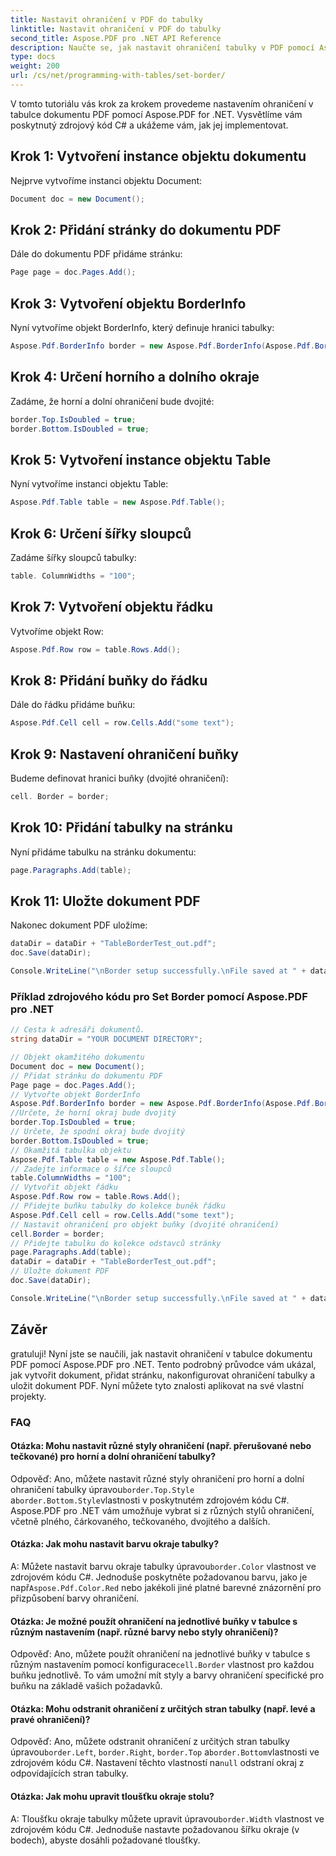 ```yaml
---
title: Nastavit ohraničení v PDF do tabulky
linktitle: Nastavit ohraničení v PDF do tabulky
second_title: Aspose.PDF pro .NET API Reference
description: Naučte se, jak nastavit ohraničení tabulky v PDF pomocí Aspose.PDF pro .NET.
type: docs
weight: 200
url: /cs/net/programming-with-tables/set-border/
---
```

V tomto tutoriálu vás krok za krokem provedeme nastavením ohraničení v tabulce dokumentu PDF pomocí Aspose.PDF for .NET. Vysvětlíme vám poskytnutý zdrojový kód C# a ukážeme vám, jak jej implementovat.

## Krok 1: Vytvoření instance objektu dokumentu
Nejprve vytvoříme instanci objektu Document:

```csharp
Document doc = new Document();
```

## Krok 2: Přidání stránky do dokumentu PDF
Dále do dokumentu PDF přidáme stránku:

```csharp
Page page = doc.Pages.Add();
```

## Krok 3: Vytvoření objektu BorderInfo
Nyní vytvoříme objekt BorderInfo, který definuje hranici tabulky:

```csharp
Aspose.Pdf.BorderInfo border = new Aspose.Pdf.BorderInfo(Aspose.Pdf.BorderSide.All);
```

## Krok 4: Určení horního a dolního okraje
Zadáme, že horní a dolní ohraničení bude dvojité:

```csharp
border.Top.IsDoubled = true;
border.Bottom.IsDoubled = true;
```

## Krok 5: Vytvoření instance objektu Table
Nyní vytvoříme instanci objektu Table:

```csharp
Aspose.Pdf.Table table = new Aspose.Pdf.Table();
```

## Krok 6: Určení šířky sloupců
Zadáme šířky sloupců tabulky:

```csharp
table. ColumnWidths = "100";
```

## Krok 7: Vytvoření objektu řádku
Vytvoříme objekt Row:

```csharp
Aspose.Pdf.Row row = table.Rows.Add();
```

## Krok 8: Přidání buňky do řádku
Dále do řádku přidáme buňku:

```csharp
Aspose.Pdf.Cell cell = row.Cells.Add("some text");
```

## Krok 9: Nastavení ohraničení buňky
Budeme definovat hranici buňky (dvojité ohraničení):

```csharp
cell. Border = border;
```

## Krok 10: Přidání tabulky na stránku
Nyní přidáme tabulku na stránku dokumentu:

```csharp
page.Paragraphs.Add(table);
```

## Krok 11: Uložte dokument PDF
Nakonec dokument PDF uložíme:

```csharp
dataDir = dataDir + "TableBorderTest_out.pdf";
doc.Save(dataDir);

Console.WriteLine("\nBorder setup successfully.\nFile saved at " + dataDir);
```

### Příklad zdrojového kódu pro Set Border pomocí Aspose.PDF pro .NET

```csharp
// Cesta k adresáři dokumentů.
string dataDir = "YOUR DOCUMENT DIRECTORY";

// Objekt okamžitého dokumentu
Document doc = new Document();
// Přidat stránku do dokumentu PDF
Page page = doc.Pages.Add();
// Vytvořte objekt BorderInfo
Aspose.Pdf.BorderInfo border = new Aspose.Pdf.BorderInfo(Aspose.Pdf.BorderSide.All);
//Určete, že horní okraj bude dvojitý
border.Top.IsDoubled = true;
// Určete, že spodní okraj bude dvojitý
border.Bottom.IsDoubled = true;
// Okamžitá tabulka objektu
Aspose.Pdf.Table table = new Aspose.Pdf.Table();
// Zadejte informace o šířce sloupců
table.ColumnWidths = "100";
// Vytvořit objekt řádku
Aspose.Pdf.Row row = table.Rows.Add();
// Přidejte buňku tabulky do kolekce buněk řádku
Aspose.Pdf.Cell cell = row.Cells.Add("some text");
// Nastavit ohraničení pro objekt buňky (dvojité ohraničení)
cell.Border = border;
// Přidejte tabulku do kolekce odstavců stránky
page.Paragraphs.Add(table);
dataDir = dataDir + "TableBorderTest_out.pdf";
// Uložte dokument PDF
doc.Save(dataDir);

Console.WriteLine("\nBorder setup successfully.\nFile saved at " + dataDir);
```

## Závěr
gratuluji! Nyní jste se naučili, jak nastavit ohraničení v tabulce dokumentu PDF pomocí Aspose.PDF pro .NET. Tento podrobný průvodce vám ukázal, jak vytvořit dokument, přidat stránku, nakonfigurovat ohraničení tabulky a uložit dokument PDF. Nyní můžete tyto znalosti aplikovat na své vlastní projekty.

### FAQ

#### Otázka: Mohu nastavit různé styly ohraničení (např. přerušované nebo tečkované) pro horní a dolní ohraničení tabulky?

 Odpověď: Ano, můžete nastavit různé styly ohraničení pro horní a dolní ohraničení tabulky úpravou`border.Top.Style` a`border.Bottom.Style`vlastnosti v poskytnutém zdrojovém kódu C#. Aspose.PDF pro .NET vám umožňuje vybrat si z různých stylů ohraničení, včetně plného, čárkovaného, tečkovaného, dvojitého a dalších.

#### Otázka: Jak mohu nastavit barvu okraje tabulky?

 A: Můžete nastavit barvu okraje tabulky úpravou`border.Color` vlastnost ve zdrojovém kódu C#. Jednoduše poskytněte požadovanou barvu, jako je např`Aspose.Pdf.Color.Red` nebo jakékoli jiné platné barevné znázornění pro přizpůsobení barvy ohraničení.

#### Otázka: Je možné použít ohraničení na jednotlivé buňky v tabulce s různým nastavením (např. různé barvy nebo styly ohraničení)?

 Odpověď: Ano, můžete použít ohraničení na jednotlivé buňky v tabulce s různým nastavením pomocí konfigurace`cell.Border` vlastnost pro každou buňku jednotlivě. To vám umožní mít styly a barvy ohraničení specifické pro buňku na základě vašich požadavků.

#### Otázka: Mohu odstranit ohraničení z určitých stran tabulky (např. levé a pravé ohraničení)?

 Odpověď: Ano, můžete odstranit ohraničení z určitých stran tabulky úpravou`border.Left`, `border.Right`, `border.Top` a`border.Bottom`vlastnosti ve zdrojovém kódu C#. Nastavení těchto vlastností na`null` odstraní okraj z odpovídajících stran tabulky.

#### Otázka: Jak mohu upravit tloušťku okraje stolu?

 A: Tloušťku okraje tabulky můžete upravit úpravou`border.Width` vlastnost ve zdrojovém kódu C#. Jednoduše nastavte požadovanou šířku okraje (v bodech), abyste dosáhli požadované tloušťky.